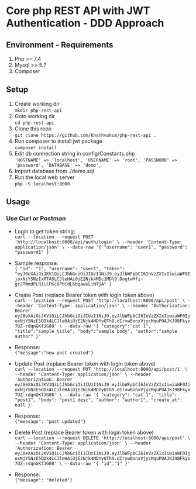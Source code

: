 # Core php REST API with JWT Authentication - DDD Approach
## Environment - Requirements
1. Php >= 7.4
2. Mysql >= 5.7
3. Composer
## Setup
1. Create working dir\
`mkdir php-rest-api`
2. Goto working dir\
`cd php-rest-api`
3. Clone this repo\
`git clone https://github.com/khanhvuhcm/php-rest-api .`
4. Run composer to install jwt package\
`composer install`
5. Edit db connection string in config/Constants.php\
`'HOSTNAME' => 'localhost',
        'USERNAME' => 'root',
        'PASSWORD' => 'password',
        'DATABASE' => 'demo',`
6. Import database from ./demo.sql
5. Run the local web server\
`php -S localhost:8000`
## Usage
### Use Curl or Postman
- Login to get token string:\
`curl --location --request POST 'http://localhost:8000/api/auth/login' \
--header 'Content-Type: application/json' \
--data-raw '{
    "username": "user1",
    "password": "password1"
}'`
- Sample response:\
`{
    "id": "1",
    "username": "user1",
    "token": "eyJ0eXAiOiJKV1QiLCJhbGciOiJIUzI1NiJ9.eyJlbWFpbCI6InVzZXIxIiwiaWF0IjoxNjY5NzIxMTA5LCJleHAiOjE2Njk4MDc1MDl9.DogtwMfi-gr2TWmdPLRILCFKc8PbCdL6bqawxLiNTjA"
}`

- Create Post (replace Bearer token with login token above)\
`curl --location --request POST 'http://localhost:8000/api/post' \
--header 'Content-Type: application/json' \
--header 'Authorization: Bearer eyJ0eXAiOiJKV1QiLCJhbGciOiJIUzI1NiJ9.eyJlbWFpbCI6InVzZXIxIiwiaWF0IjoxNjY5NzE5ODk4LCJleHAiOjE2Njk4MDYyOTh9.dIrxwBonxVjycMquPOAJKJ9BFkyx7UZ-rdqnGKfJG08' \
--data-raw '{
    "category":"cat 1",
    "title":"sample title",
    "body":"sample body",
    "author":"sample author"
}'`
- Response:\
`{"message":"new post created"}`

- Update Post (replace Bearer token with login token above)\
`curl --location --request PUT 'http://localhost:8000/api/post/1' \
--header 'Content-Type: application/json' \
--header 'Authorization: Bearer eyJ0eXAiOiJKV1QiLCJhbGciOiJIUzI1NiJ9.eyJlbWFpbCI6InVzZXIxIiwiaWF0IjoxNjY5NzE5ODk4LCJleHAiOjE2Njk4MDYyOTh9.dIrxwBonxVjycMquPOAJKJ9BFkyx7UZ-rdqnGKfJG08' \
--data-raw '{
    "category": "cat 1",
    "title": "post1",
    "body": "post1 desc",
    "author": "author1",
    "create_at": null
}'`
- Response:\
`{"message": "post updated"}`

- Delete Post (replace Bearer token with login token above)\
`curl --location --request DELETE 'http://localhost:8000/api/post' \
--header 'Content-Type: application/json' \
--header 'Authorization: Bearer eyJ0eXAiOiJKV1QiLCJhbGciOiJIUzI1NiJ9.eyJlbWFpbCI6InVzZXIxIiwiaWF0IjoxNjY5NzE5ODk4LCJleHAiOjE2Njk4MDYyOTh9.dIrxwBonxVjycMquPOAJKJ9BFkyx7UZ-rdqnGKfJG08' \
--data-raw '{
    "id":"1"
}'`
- Response:\
`{"message": "deleted"}`